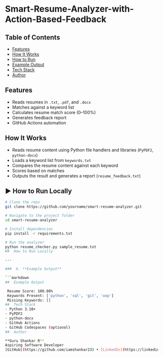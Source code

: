 # Smart-Resume-Analyzer-with-Action-Based-Feedback 
##  Table of Contents
- [Features](#features)
- [How It Works](#how-it-works)
- [How to Run](#how-to-run)
- [Example Output](#example-output)
- [Tech Stack](#tech-stack)
- [Author](#author)
##  Features
-  Reads resumes in `.txt`, `.pdf`, and `.docx`
-  Matches against a keyword list
-  Calculates resume match score (0–100%)
-  Generates feedback report
-  GitHub Actions automation
## How It Works
- Reads resume content using Python file handlers and libraries (`PyPDF2`, `python-docx`)
- Loads a keyword list from `keywords.txt`
- Compares the resume content against each keyword
- Scores based on matches
- Outputs the result and generates a report (`resume_feedback.txt`)
## ▶ How to Run Locally

```bash
# Clone the repo
git clone https://github.com/yourname/smart-resume-analyzer.git

# Navigate to the project folder
cd smart-resume-analyzer

# Install dependencies
pip install -r requirements.txt

# Run the analyzer
python resume_checker.py sample_resume.txt
##  How to Run Locally

---

###  6. **Example Output**

```markdown
##  Example Output

 Resume Score: 100.00%  
 Keywords Present: ['python', 'sql', 'git', 'oop']  
 Missing Keywords: []
##  Tech Stack
- Python 3.10+
- PyPDF2
- python-docx
- GitHub Actions
- GitHub Codespaces (optional)
##  Author

**Guru Shankar R**  
Aspiring Software Developer  
[GitHub](https://github.com/iamshankar23) • [LinkedIn](https://linkedin.com/in/guru-shankar-840936243)

